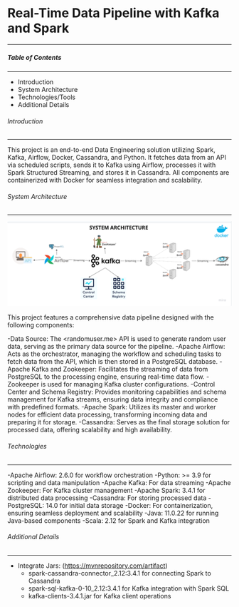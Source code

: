 
# Real-Time Data Pipeline with Kafka and Spark
_________________________________________________________________________________________________________________________________________

##### Table of Contents
_________________________________________________________________________________________________________________________________________

- Introduction
- System Architecture
- Technologies/Tools
- Additional Details


###### Introduction 
_________________________________________________________________________________________________________________________________________

This project is an end-to-end Data Engineering solution utilizing Spark, Kafka, Airflow, Docker, Cassandra, and Python. It fetches data from an API via scheduled scripts, sends it to Kafka using Airflow, processes it with Spark Structured Streaming, and stores it in Cassandra. All components are containerized with Docker for seamless integration and scalability.


###### System Architecture
_________________________________________________________________________________________________________________________________________

![System Architeture](architecture.png)

This project features a comprehensive data pipeline designed with the following components:

-Data Source: The <randomuser.me> API is used to generate random user data, serving as the primary data source for the pipeline.
-Apache Airflow: Acts as the orchestrator, managing the workflow and scheduling tasks to fetch data from the API, which is then stored in a PostgreSQL database.
-Apache Kafka and Zookeeper: Facilitates the streaming of data from PostgreSQL to the processing engine, ensuring real-time data flow. -Zookeeper is used for managing Kafka cluster configurations.
-Control Center and Schema Registry: Provides monitoring capabilities and schema management for Kafka streams, ensuring data integrity and compliance with predefined formats.
-Apache Spark: Utilizes its master and worker nodes for efficient data processing, transforming incoming data and preparing it for storage.
-Cassandra: Serves as the final storage solution for processed data, offering scalability and high availability.

###### Technologies
_________________________________________________________________________________________________________________________________________

-Apache Airflow: 2.6.0 for workflow orchestration
-Python: >= 3.9 for scripting and data manipulation
-Apache Kafka: For data streaming
-Apache Zookeeper: For Kafka cluster management
-Apache Spark: 3.4.1 for distributed data processing
-Cassandra: For storing processed data
-PostgreSQL: 14.0 for initial data storage
-Docker: For containerization, ensuring seamless deployment and scalability
-Java: 11.0.22 for running Java-based components
-Scala: 2.12 for Spark and Kafka integration

###### Additional Details 
_________________________________________________________________________________________________________________________________________

- Integrate Jars: (https://mvnrepository.com/artifact)
  - spark-cassandra-connector_2.12:3.4.1 for connecting Spark to Cassandra
  - spark-sql-kafka-0-10_2.12:3.4.1 for Kafka integration with Spark SQL
  - kafka-clients-3.4.1.jar for Kafka client operations
